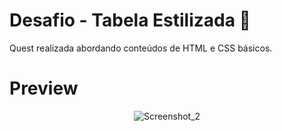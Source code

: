 # Desafio - Tabela Estilizada 📌

Quest realizada abordando conteúdos de HTML e CSS básicos.


# Preview

<div align="center">
  
  ![Screenshot_2](https://user-images.githubusercontent.com/98127419/171029172-f65320da-ab56-40eb-9cb3-285716ab5cdf.png)

</div>

